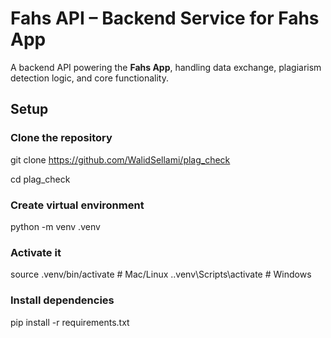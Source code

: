 # Fahs API – Backend Service for Fahs App

A backend API powering the **Fahs App**, handling data exchange, plagiarism detection logic, and core functionality.

## Setup

### Clone the repository
git clone https://github.com/WalidSellami/plag_check

cd plag_check

### Create virtual environment
python -m venv .venv

### Activate it
source .venv/bin/activate      # Mac/Linux
.\.venv\Scripts\activate       # Windows

### Install dependencies
pip install -r requirements.txt

